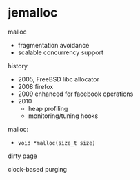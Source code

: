 # jemalloc

malloc

* fragmentation avoidance
* scalable concurrency support


history
* 2005, FreeBSD libc allocator
* 2008 firefox
* 2009 enhanced for facebook operations
* 2010
    - heap profiling
    - monitoring/tuning hooks


malloc:
* `void *malloc(size_t size)`



dirty page

clock-based purging
